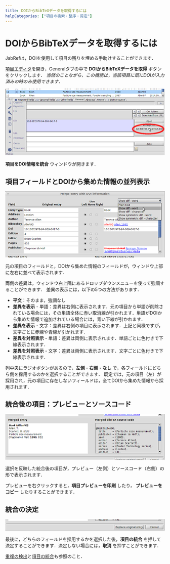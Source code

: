 ```yaml
---
title: DOIからBibTeXデータを取得するには
helpCategories: ["項目の検索・整序・剪定"]
---
```


# DOIからBibTeXデータを取得するには

JabRefは，DOIを使用して項目の残りを埋める手助けすることができます．

[項目エディタ](EntryEditor)を開き，Generalタブの中で **DOIからBibTeXデータを取得** ボタンをクリックします．
*当然のことながら，この機能は，当該項目に既にDOIが入力済みの時のみ使用できます．*

![Generalタブのスクリーンショット](../en/images/GetBibTeXDataFromDOI-Main.png)


**項目をDOI情報を統合** ウィンドウが開きます．

## 項目フィールドとDOIから集めた情報の並列表示

![並列表示のスクリーンショット](../en/images/GetBibTeXDataFromDOI-ParallelDisplay.png)

元の項目のフィールドと，DOIから集めた情報のフィールドが，ウィンドウ上部に左右に並べて表示されます．

両側の差異は，ウィンドウ右上隅にあるドロップダウンメニューを使って強調することができます．
差異の表示には，以下の5つの方法があります．

- **平文**：そのまま，強調なし
- **差異を表示** - 単語：差異は右側に表示されます．元の項目から単語が削除されている場合には，その単語全体に赤い取消線が引かれます．単語がDOIから集めた情報で追加されている場合には，青い下線が引かれます．
- **差異を表示** - 文字：差異は右側の項目に表示されます．上記と同様ですが，文字ごとに赤線や青線が引かれます．
- **差異を対照表示** - 単語：差異は両側に表示されます．単語ごとに色付きで下線表示されます．
- **差異を対照表示** - 文字：差異は両側に表示されます．文字ごとに色付きで下線表示されます．

列中央にラジオボタンがあるので，**左側**・**右側**・**なし** で，各フィールドにどちら側を採用するのかを選択することができます．
既定では，元の項目（左）が採用され，元の項目に存在しないフィールドは，全てDOIから集めた情報から採用されます．


## 統合後の項目：プレビューとソースコード

![統合後の項目のプレビューとソースコードのスクリーンショット](../en/images/GetBibTeXDataFromDOI-PreviewAndCode.png)

選択を反映した統合後の項目が，プレビュー（左側）とソースコード（右側）の形で表示されます．

プレビューを右クリックすると，**項目プレビューを印刷** したり， **プレビューをコピー** したりすることができます．

## 統合の決定

![統合か否かの選択のスクリーンショット](../en/images/GetBibTeXDataFromDOI-Selecting.png)

最後に，どちらのフィールドを採用するかを選択した後，**項目の統合** を押して決定することができます．決定しない場合には，**取消** を押すことができます．


[重複の検出](FindDuplicates)と[項目の統合](MergeEntries)も参照のこと．
